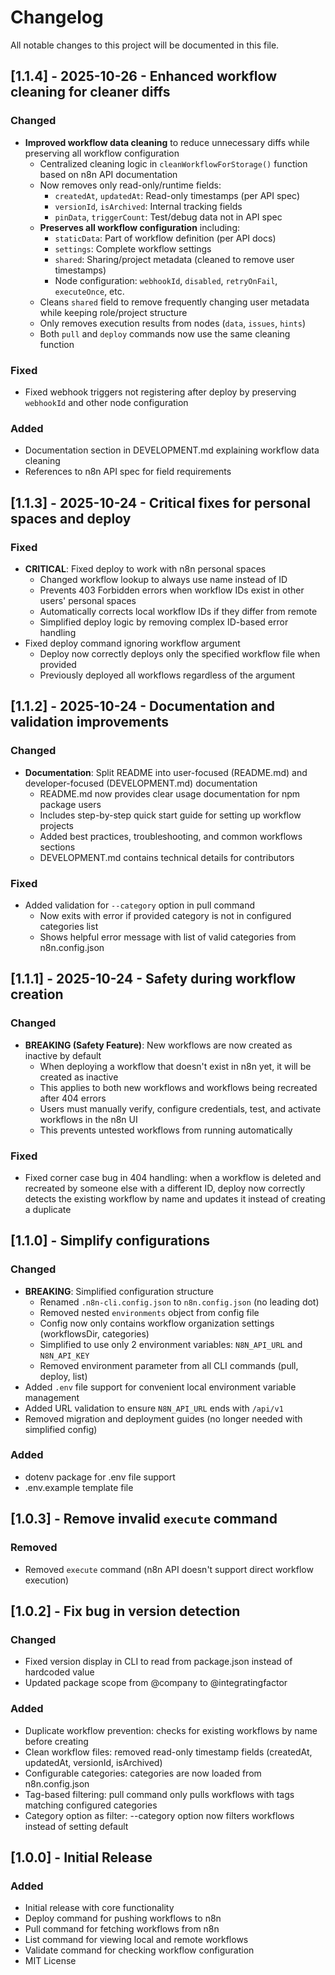 # Changelog

All notable changes to this project will be documented in this file.

## [1.1.4] - 2025-10-26 - Enhanced workflow cleaning for cleaner diffs

### Changed
- **Improved workflow data cleaning** to reduce unnecessary diffs while preserving all workflow configuration
  - Centralized cleaning logic in `cleanWorkflowForStorage()` function based on n8n API documentation
  - Now removes only read-only/runtime fields:
    - `createdAt`, `updatedAt`: Read-only timestamps (per API spec)
    - `versionId`, `isArchived`: Internal tracking fields
    - `pinData`, `triggerCount`: Test/debug data not in API spec
  - **Preserves all workflow configuration** including:
    - `staticData`: Part of workflow definition (per API docs)
    - `settings`: Complete workflow settings
    - `shared`: Sharing/project metadata (cleaned to remove user timestamps)
    - Node configuration: `webhookId`, `disabled`, `retryOnFail`, `executeOnce`, etc.
  - Cleans `shared` field to remove frequently changing user metadata while keeping role/project structure
  - Only removes execution results from nodes (`data`, `issues`, `hints`)
  - Both `pull` and `deploy` commands now use the same cleaning function

### Fixed
- Fixed webhook triggers not registering after deploy by preserving `webhookId` and other node configuration

### Added
- Documentation section in DEVELOPMENT.md explaining workflow data cleaning
- References to n8n API spec for field requirements

## [1.1.3] - 2025-10-24 - Critical fixes for personal spaces and deploy

### Fixed
- **CRITICAL**: Fixed deploy to work with n8n personal spaces
  - Changed workflow lookup to always use name instead of ID
  - Prevents 403 Forbidden errors when workflow IDs exist in other users' personal spaces
  - Automatically corrects local workflow IDs if they differ from remote
  - Simplified deploy logic by removing complex ID-based error handling
- Fixed deploy command ignoring workflow argument
  - Deploy now correctly deploys only the specified workflow file when provided
  - Previously deployed all workflows regardless of the argument

## [1.1.2] - 2025-10-24 - Documentation and validation improvements

### Changed
- **Documentation**: Split README into user-focused (README.md) and developer-focused (DEVELOPMENT.md) documentation
  - README.md now provides clear usage documentation for npm package users
  - Includes step-by-step quick start guide for setting up workflow projects
  - Added best practices, troubleshooting, and common workflows sections
  - DEVELOPMENT.md contains technical details for contributors

### Fixed
- Added validation for `--category` option in pull command
  - Now exits with error if provided category is not in configured categories list
  - Shows helpful error message with list of valid categories from n8n.config.json

## [1.1.1] - 2025-10-24 - Safety during workflow creation

### Changed
- **BREAKING (Safety Feature)**: New workflows are now created as inactive by default
  - When deploying a workflow that doesn't exist in n8n yet, it will be created as inactive
  - This applies to both new workflows and workflows being recreated after 404 errors
  - Users must manually verify, configure credentials, test, and activate workflows in the n8n UI
  - This prevents untested workflows from running automatically

### Fixed
- Fixed corner case bug in 404 handling: when a workflow is deleted and recreated by someone else with a different ID, deploy now correctly detects the existing workflow by name and updates it instead of creating a duplicate

## [1.1.0] - Simplify configurations

### Changed
- **BREAKING**: Simplified configuration structure
  - Renamed `.n8n-cli.config.json` to `n8n.config.json` (no leading dot)
  - Removed nested `environments` object from config file
  - Config now only contains workflow organization settings (workflowsDir, categories)
  - Simplified to use only 2 environment variables: `N8N_API_URL` and `N8N_API_KEY`
  - Removed environment parameter from all CLI commands (pull, deploy, list)
- Added `.env` file support for convenient local environment variable management
- Added URL validation to ensure `N8N_API_URL` ends with `/api/v1`
- Removed migration and deployment guides (no longer needed with simplified config)

### Added
- dotenv package for .env file support
- .env.example template file

## [1.0.3] - Remove invalid `execute` command

### Removed
- Removed `execute` command (n8n API doesn't support direct workflow execution)

## [1.0.2] - Fix bug in version detection

### Changed
- Fixed version display in CLI to read from package.json instead of hardcoded value
- Updated package scope from @company to @integratingfactor

### Added
- Duplicate workflow prevention: checks for existing workflows by name before creating
- Clean workflow files: removed read-only timestamp fields (createdAt, updatedAt, versionId, isArchived)
- Configurable categories: categories are now loaded from n8n.config.json
- Tag-based filtering: pull command only pulls workflows with tags matching configured categories
- Category option as filter: --category option now filters workflows instead of setting default

## [1.0.0] - Initial Release

### Added
- Initial release with core functionality
- Deploy command for pushing workflows to n8n
- Pull command for fetching workflows from n8n
- List command for viewing local and remote workflows
- Validate command for checking workflow configuration
- MIT License
